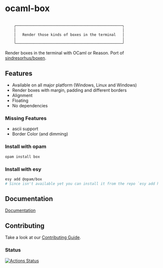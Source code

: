 # ocaml-box

```bash

    ╭─────────────────────────────────────────────────╮
    │                                                 │
    │   Render those kinds of boxes in the terminal   │
    │                                                 │
    ╰─────────────────────────────────────────────────╯

```

Render boxes in the terminal with OCaml or Reason.
Port of [sindresorhus/boxen](https://github.com/sindresorhus/boxen).

## Features

- Available on all major platform (Windows, Linux and Windows)
- Render boxes with margin, padding and different borders
- Alignment
- Floating
- No dependencies

### Missing Features

- ascii support
- Border Color (and dimming)

### Install with opam

```bash
opam install box
```

### Install with esy

```bash
esy add @opam/box
# Since isn't available yet you can install it from the repo `esy add https://github.com/davesnx/ocaml-box or adding a resolution commit`
```

## Documentation

[Documentation](https://davesnx.github.io/ocaml-box/ocaml-box/index.html)

## Contributing

Take a look at our [Contributing Guide](CONTRIBUTING.md).

### Status

[![Actions Status](https://github.com/davesnx/ocaml-box/workflows/CI/badge.svg)](https://github.com/davesnx/ocaml-box/actions)
